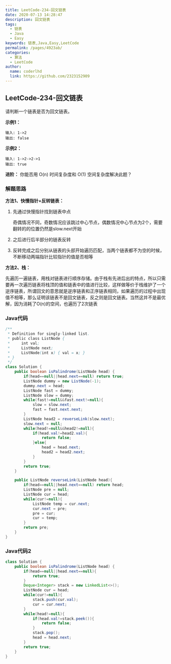 ```yaml
---
title: LeetCode-234-回文链表
date: 2020-07-13 14:28:47
description: 回文链表
tags: 
  - 链表
  - Java
  - Easy
keywords: 链表,Java,Easy,LeetCode
permalink: /pages/4923ab/
categories: 
  - 算法
  - LeetCode
author: 
  name: coderlhd
  link: https://github.com/2323152909
---
```


## LeetCode-234-回文链表

请判断一个链表是否为回文链表。

<!--more-->

**示例1：**

```
输入: 1->2
输出: false
```

**示例2：**

```
输入: 1->2->2->1
输出: true
```

**进阶：**
你能否用 O(n) 时间复杂度和 O(1) 空间复杂度解决此题？

### 解题思路

**方法1、快慢指针+反转链表：**

1. 先通过快慢指针找到链表中点

   奇偶情况不同，奇数情况应该跳过中心节点，偶数情况中心节点为2个，需要翻转的的位置仍然是slow.next开始

2. 之后进行后半部分的链表反转

3. 反转完成之后分别从链表的头部开始遍历匹配，当两个链表都不为空的时候，不断移动两端指针比较指针的值是否相等

**方法2、栈：**

先遍历一遍链表，用栈对链表进行顺序存储。由于栈有先进后出的特点，所以只需要再一次遍历链表将栈顶的值和链表中的值进行比较，这样做等价于栈维护了一个逆序链表，所谓回文的意思就是逆序链表和正序链表相同，如果遍历的过程中出现值不相等，那么证明该链表不是回文链表，反之则是回文链表。当然这并不是最优解，因为消耗了O(n)的空间，也遍历了2次链表

### Java代码

```java
/**
 * Definition for singly-linked list.
 * public class ListNode {
 *     int val;
 *     ListNode next;
 *     ListNode(int x) { val = x; }
 * }
 */
class Solution {
    public boolean isPalindrome(ListNode head) {
        if(head==null||head.next==null) return true;
        ListNode dummy = new ListNode(-1);
        dummy.next = head;
        ListNode fast = dummy;
        ListNode slow = dummy;
        while(fast!=null&&fast.next!=null){
            slow = slow.next;
            fast = fast.next.next;
        }
        ListNode head2 = reverseLink(slow.next);
        slow.next = null;
        while(head!=null&&head2!=null){
            if(head.val!=head2.val){
                return false;
            }else{
                head = head.next;
                head2 = head2.next;
            }
        }
        return true;
    }

    public ListNode reverseLink(ListNode head){
        if(head==null||head.next==null) return head;
        ListNode pre = null;
        ListNode cur = head;
        while(cur!=null){
            ListNode temp = cur.next;
            cur.next = pre;
            pre = cur;
            cur = temp;
        }
        return pre;
    }
}
```

### Java代码2

```java
class Solution {
    public boolean isPalindrome(ListNode head) {
        if(head==null||head.next==null){
            return true;
        }
        Deque<Integer> stack = new LinkedList<>();
        ListNode cur = head;
        while(cur!=null){
            stack.push(cur.val);
            cur = cur.next;
        }
        while(head!=null){
            if(head.val!=stack.peek()){
                return false;
            }
            stack.pop();
            head = head.next;
        }
        return true;
    }
}
```



